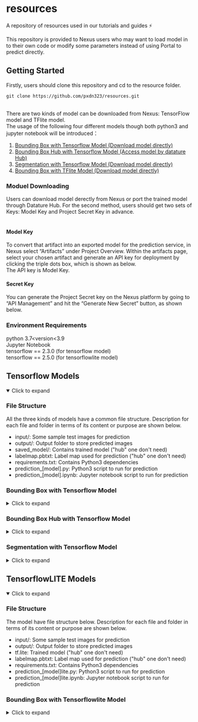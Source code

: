 <div id="top"></div>

# resources
A repository of resources used in our tutorials and guides ⚡️



<!-- INTRODUCTION -->
This repository is provided to Nexus users who may want to load model in to their own code or modify some parameters instead of using Portal to predict directly. 



<!-- GETTING STARTED -->
## Getting Started
Firstly, users should clone this repository and cd to the resource folder.<br>
```
git clone https://github.com/pxdn323/resources.git
```
<br>
There are two kinds of model can be downloaded from Nexus: TensorFlow model and TFlite model.<br>
The usage of the following four different models though both python3 and jupyter notebook will be introduced：
<ol>
    <li><a href="#bounding-box-with-tensorflow-model">Bounding Box with Tensorflow Model (Download model directly)</a></li>
    <li><a href="#bounding-box-hub-with-tensorflow-model">Bounding Box Hub with Tensorflow Model (Access model by datature Hub)</a></li>
    <li><a href="#segmentation-with-tensorflow-model">Segmentation with Tensorflow Model (Download model directly)</a></li>
    <li><a href="#bounding-box-with-tensorflowlite-model">Bounding Box with TFlite Model (Download model directly)</a></li>
    
</ol>

### Moduel Downloading
Users can download model derectly from Nexus or port the trained model through Datature Hub. For the second method, users should get two sets of Keys: Model Key and Project Secret Key in advance.<br>
<br>
#### Model Key
To convert that artifact into an exported model for the prediction service, in Nexus select “Artifacts” under Project Overview. Within the artifacts page, select your chosen artifact and generate an API key for deployment by clicking the triple dots box, which is shown as below.<br> The API key is Model Key.

#### Secret Key
You can generate the Project Secret key on the Nexus platform by going to “API Management” and hit the “Generate New Secret” button, as shown below.


### Environment Requirements
python 3.7<version<3.9<br>
Jupyter Notebook <br>
tensorflow == 2.3.0 (for tensorflow model)<br>
tensorflow == 2.5.0 (for tensorflowlite model)<br>
<!-- Predict with Different Model -->

## Tensorflow Models
<details open>
     <summary>Click to expand</summary>
     
### File Structure
All the three kinds of models have a common file structure.
Description for each file and folder in terms of its content or purpose are shown below.

- input/: Some sample test images for prediction
- output/: Output folder to store predicted images
- saved_model/: Contains trained model ("hub" one don't need)
- labelmap.pbtxt: Label map used for prediction ("hub" one don't need)
- requirements.txt: Contains Python3 dependencies
- prediction_[model].py: Python3 script to run for prediction
- prediction_[model].ipynb: Jupyter notebook script to run for prediction
     
### Bounding Box with Tensorflow Model
<details>
     <summary>Click to expand</summary>
	
#### Command to Run Script in Python3
```
cd tensorflow/bounding_box
```

```
pip install -r requirements.txt
```

```
python bbbox.py --input "path_to_input_folder" --output "path_to_output_folder" --size "640x640" --threshold 0.7 --model "path_to_model" --label "path_to_labelmap"
```

Example Default Command
```
python bbbox.py --input "./input" --output "./output" --size "640x640" --threshold 0.7 --model "./saved_model" --label "./label_map.pbtxt"
```

##### Arguments for Python3 File
Parameters below can be modified before prediction.
```
--input "path_to_input_folder" (Required)
--output "path_to_output_folder" (Required)
--size "size of image to load" (Optional) (default: 320x320)
--threshold "confidence threshold" (Optional) (default: 0.7)
--model "path_to_model" (Optional) (default: "./saved_model")
--label "path_to_labelmap" (Optional) (default: "./label_map.pbtxt")
```
#### Command to Run Script in Jupyter Notebook
```
pip install jupyter
```
```
python -m notebook bbbox.ipynb
```

<br/>
<div align="right">
    <b><a href="#top">↥ back to top</a></b>
</div>
<br/>
</details>

### Bounding Box Hub with Tensorflow Model
<details>
     <summary>Click to expand</summary>
	
#### Command to Run Script in Python3
```
cd tensorflow/bounding_box_hub
```

```
pip install -r requirements.txt
```

```
python bbbox.py --input "path_to_input_folder" --output "path_to_output_folder"  --threshold 0.7 --secret "Project_secret" --key "Your_model_key"
```

Example Default Command
```
python bbbox.py  --secret "76d97105923491bfa13c84d74eb5457b3b04dceda19ca009d7af111bd7d05344" --key "f2324a0064025c01da8fe3482177a83a"
```
##### Arguments for Python3 File
```
--input "path_to_input_folder" (Optional) (default:"./input/")
--output "path_to_output_folder" (Optional)(default:"./output")
--threshold "confidence threshold" (Optional) (default: 0.7)
--secret "Project secret" (Required)
--key "Your model key" (Required) 
```
#### Set Up and Running in Jupyter Notebook
First, go to jupyter notebook to change PROJECT_SECRETE and MODUEL_KEY to own one. 
```
pip install jupyter
```
```
python -m notebook bbbox.ipynb
```
<br/>
<div align="right">
    <b><a href="#top">↥ back to top</a></b>
</div>
<br/>
	
</details>




### Segmentation with Tensorflow Model
<details>
     <summary>Click to expand</summary>
	
#### Command to Run Script in Python3
```
cd tensorflow/segmentation
```

```
pip install -r requirements.txt
```

```
python seg.py --input "path_to_input_folder" --output "path_to_output_folder" --size "640x640" --threshold 0.7 --model "path_to_model" --label "path_to_labelmap"
```

Example Default Command
```
python seg.py --input "./input" --output "./output" --size "640x640" --threshold 0.7 --model "./saved_model" --label "./label_map.pbtxt"
```

##### Arguments for Python3 File
Parameters below can be modified before prediction.
```
--input "path_to_input_folder" (Required)
--output "path_to_output_folder" (Required)
--size "size of image to load" (Optional) (default: 320x320)
--threshold "confidence threshold" (Optional) (default: 0.7)
--model "path_to_model" (Optional) (default: "./saved_model")
--label "path_to_labelmap" (Optional) (default: "./label_map.pbtxt")
```
#### Command to Run Script in Jupyter Notebook
```
pip install jupyter
```
```
python -m notebook seg.ipynb
```	
	
<br/>
<div align="right">
    <b><a href="#top">↥ back to top</a></b>
</div>
<br/>
	
</details>
</details>




## TensorflowLITE Models
<details open>
     <summary>Click to expand</summary>
     
### File Structure
The model have file structure below.
Description for each file and folder in terms of its content or purpose are shown below.

- input/: Some sample test images for prediction
- output/: Output folder to store predicted images
- tf.lite: Trained model ("hub" one don't need)
- labelmap.pbtxt: Label map used for prediction ("hub" one don't need)
- requirements.txt: Contains Python3 dependencies
- prediction_[model]lite.py: Python3 script to run for prediction
- prediction_[model]lite.ipynb: Jupyter notebook script to run for prediction
     
### Bounding Box with Tensorflowlite Model
<details>
     <summary>Click to expand</summary>
	
#### Command to Run Script in Python3
```
cd tflite/bounding_box
```

```
pip install -r requirements.txt
```

```
python bbbox.py --INPUT "path_to_input_folder" --OUTPUT "path_to_output_folder" --SIZE [640,640] --THRESHOLD 0.7 --MODEL "path_to_model" --LABEL "path_to_labelmap"
```

Example Default Command
```
python bbbox.py --INPUT "./input" --OUTPUT "./output" --SIZE "640,640" --THRESHOLD 0.7 --MODEL "./tf.lite" --LABEL "./label_map.pbtxt"
```

##### Arguments for Python3 File
Parameters below can be modified before prediction.
```
--INPUT "path_to_input_folder" (Optional) (default:"./input")
--OUTPUT "path_to_output_folder" (Optional) (default:"./output")
--SIZE "size of image to load" (Optional) (default: [640,640])
--THRESHOLD "confidence threshold" (Optional) (default: 0.7)
--MODEL "path_to_model" (Optional) (default: "./tf.lite")
--LABEL "path_to_labelmap" (Optional) (default: "./label_map.pbtxt")
```
#### Command to Run Script in Jupyter Notebook
```
pip install jupyter
```
```
python -m notebook bbbox.ipynb
```
	
<br/>
<div align="right">
    <b><a href="#top">↥ back to top</a></b>
</div>
<br/>
	
</details>


</details>





<!-- MARKDOWN LINKS & IMAGES -->

